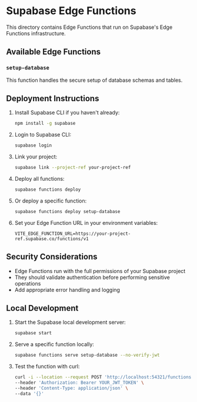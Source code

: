 
# Supabase Edge Functions

This directory contains Edge Functions that run on Supabase's Edge Functions infrastructure.

## Available Edge Functions

### `setup-database`

This function handles the secure setup of database schemas and tables.

## Deployment Instructions

1. Install Supabase CLI if you haven't already:
   ```bash
   npm install -g supabase
   ```

2. Login to Supabase CLI:
   ```bash
   supabase login
   ```

3. Link your project:
   ```bash
   supabase link --project-ref your-project-ref
   ```

4. Deploy all functions:
   ```bash
   supabase functions deploy
   ```

5. Or deploy a specific function:
   ```bash
   supabase functions deploy setup-database
   ```

6. Set your Edge Function URL in your environment variables:
   ```
   VITE_EDGE_FUNCTION_URL=https://your-project-ref.supabase.co/functions/v1
   ```

## Security Considerations

- Edge Functions run with the full permissions of your Supabase project
- They should validate authentication before performing sensitive operations
- Add appropriate error handling and logging

## Local Development

1. Start the Supabase local development server:
   ```bash
   supabase start
   ```

2. Serve a specific function locally:
   ```bash
   supabase functions serve setup-database --no-verify-jwt
   ```

3. Test the function with curl:
   ```bash
   curl -i --location --request POST 'http://localhost:54321/functions/v1/setup-database' \
   --header 'Authorization: Bearer YOUR_JWT_TOKEN' \
   --header 'Content-Type: application/json' \
   --data '{}'
   ```
